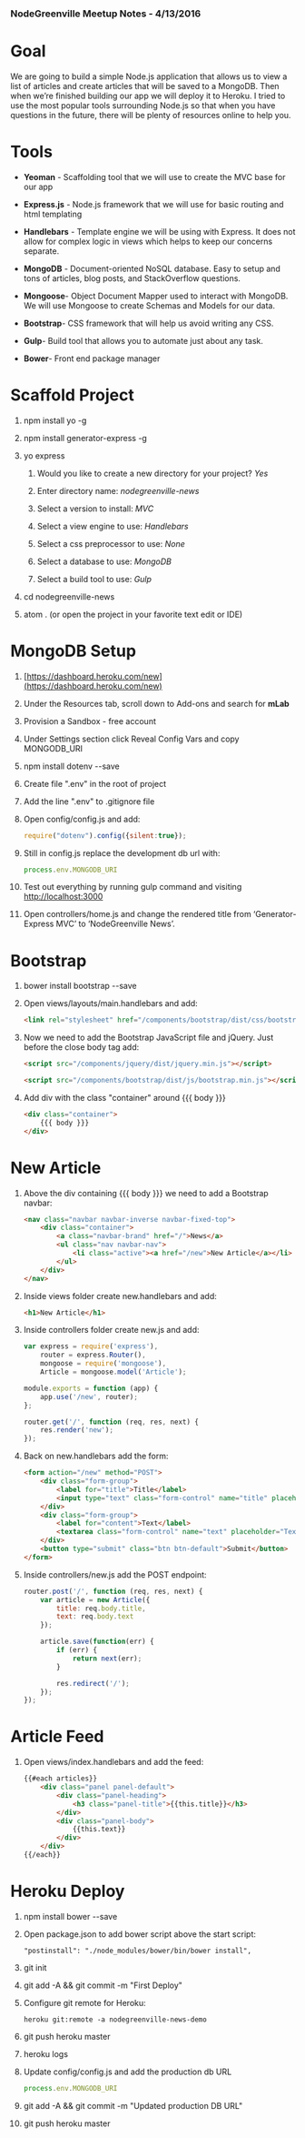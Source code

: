 ### NodeGreenville Meetup Notes - 4/13/2016


# Goal

We are going to build a simple Node.js application that allows us to view a list of articles and create articles that will be saved to a MongoDB. Then when we’re finished building our app we will deploy it to Heroku. I tried to use the most popular tools surrounding Node.js so that when you have questions in the future, there will be plenty of resources online to help you.

# Tools

* **Yeoman** - Scaffolding tool that we will use to create the MVC base for our app

* **Express.js** - Node.js framework that we will use for basic routing and html templating

* **Handlebars** - Template engine we will be using with Express. It does not allow for complex logic in views which helps to keep our concerns separate.

* **MongoDB** - Document-oriented NoSQL database. Easy to setup and tons of articles, blog posts, and StackOverflow questions.

* **Mongoose**- Object Document Mapper used to interact with MongoDB. We will use Mongoose to create Schemas and Models for our data.

* **Bootstrap**- CSS framework that will help us avoid writing any CSS.

* **Gulp**- Build tool that allows you to automate just about any task.

* **Bower**- Front end package manager

# Scaffold Project

1. npm install yo -g

2. npm install generator-express -g

3. yo express

    1. Would you like to create a new directory for your project? *Yes*

    2. Enter directory name: *nodegreenville-news*

    3. Select a version to install: *MVC*

    4. Select a view engine to use: *Handlebars*

    5. Select a css preprocessor to use: *None*

    6. Select a database to use: *MongoDB*

    7. Select a build tool to use: *Gulp*

4. cd nodegreenville-news

5. atom . (or open the project in your favorite text edit or IDE)

# MongoDB Setup

1. [https://dashboard.heroku.com/new](https://dashboard.heroku.com/new)

2. Under the Resources tab, scroll down to Add-ons and search for **mLab**

3. Provision a Sandbox - free account

4. Under Settings section click Reveal Config Vars and copy MONGODB_URI

5. npm install dotenv --save

6. Create file ".env" in the root of project

7. Add the line ".env" to .gitignore file

8. Open config/config.js and add:

	```javascript
	require("dotenv").config({silent:true});
	```

9. Still in config.js replace the development db url with:

	```javascript
	process.env.MONGODB_URI
	```

10. Test out everything by running gulp command and visiting [http://localhost:3000](http://localhost:3000)

11. Open controllers/home.js and change the rendered title from ‘Generator-Express MVC’ to ‘NodeGreenville News’.

# Bootstrap

1. bower install bootstrap --save

2. Open views/layouts/main.handlebars and add:

	```html
	<link rel="stylesheet" href="/components/bootstrap/dist/css/bootstrap.min.css">
	```

3. Now we need to add the Bootstrap JavaScript file and jQuery. Just before the close body tag add:

	```html
	<script src="/components/jquery/dist/jquery.min.js"></script>

	<script src="/components/bootstrap/dist/js/bootstrap.min.js"></script>
	```

4. Add div with the class "container" around {{{ body }}}

	```html
	<div class="container">
		{{{ body }}}
	</div>
	```

# New Article

1. Above the div containing {{{ body }}} we need to add a Bootstrap navbar:

	```html
	<nav class="navbar navbar-inverse navbar-fixed-top">
		<div class="container">
			<a class="navbar-brand" href="/">News</a>
			<ul class="nav navbar-nav">
				<li class="active"><a href="/new">New Article</a></li>
			</ul>
		</div>
	</nav>
	```

2. Inside views folder create new.handlebars and add:

	```html
	<h1>New Article</h1>
	```

3. Inside controllers folder create new.js and add:

	```javascript
	var express = require('express'),
		router = express.Router(),
		mongoose = require('mongoose'),
		Article = mongoose.model('Article');

	module.exports = function (app) {
		app.use('/new', router);
	};

	router.get('/', function (req, res, next) {
		res.render('new');
	});
	```

4. Back on new.handlebars add the form:
	```html
	<form action="/new" method="POST">
		<div class="form-group">
			<label for="title">Title</label>
			<input type="text" class="form-control" name="title" placeholder="Title">
		</div>
		<div class="form-group">
			<label for="content">Text</label>
			<textarea class="form-control" name="text" placeholder="Text"></textarea>
		</div>
		<button type="submit" class="btn btn-default">Submit</button>
	</form>
	```

5. Inside controllers/new.js add the POST endpoint:

	```javascript
	router.post('/', function (req, res, next) {
		var article = new Article({
			title: req.body.title,
			text: req.body.text
		});

		article.save(function(err) {
			if (err) {
				return next(err);
			}

			res.redirect('/');
		});
	});
	```

# Article Feed

1. Open views/index.handlebars and add the feed:

	```html
	{{#each articles}}
		<div class="panel panel-default">
			<div class="panel-heading">
				<h3 class="panel-title">{{this.title}}</h3>
			</div>
			<div class="panel-body">
				{{this.text}}
			</div>
		</div>
	{{/each}}
	```

# Heroku Deploy

1. npm install bower --save

2. Open package.json to add bower script above the start script:

	```
	"postinstall": "./node_modules/bower/bin/bower install",
	```

1. git init

2. git add -A && git commit -m "First Deploy"

3. Configure git remote for Heroku:
	
	```
	heroku git:remote -a nodegreenville-news-demo
	```

1. git push heroku master

2. heroku logs

3. Update config/config.js and add the production db URL

	```javascript
	process.env.MONGODB_URI
	```

1. git add -A && git commit -m "Updated production DB URL"

2. git push heroku master
